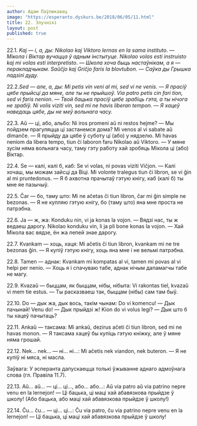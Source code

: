 ```yaml
---
author: Адам Паўлюкавец
image: "https://esperanto.dyskurs.be/2018/06/05/11.html"
title: 22. Злучнікі
layout: post
published: true
---
```



22.1. *Kaj* — *і, а, ды: Nikolao kaj Viktoro lernas en la sama
instituto*. — *Мікола і Віктар вучацца ў адным інстытуце. Nikolao
volas esti instruisto kaj mi volas esti interpretisto*. — *Школа хоча
быць настаўнікам, а я* — *перакладчыкам. Saŭĉjo kaj Griĉjo faris la
blovtubon*. — *Саўка ды Грышка ладзілі дуду.*

22.2.*Sed* — *але, а, ды: Mi petis vin veni al mi, sed vi
ne venis*. — *Я прасіў цябе прыйсці да мяне, але ты не прыйшоў. Via
patro petis cin fari tion, sed vi faris nenion*. — *Твой бацька прасіў
цябе зрабіць гэта, а ты нічога не зрабіў. Ni volis viziti vin, sed mi
ne havis liberan tempon.* — *Я хацеў наведаць цябе, ды не меў вольнага
часу.*

22.3. Aŭ — ці, або, альбо: Ni iros promeni aŭ ni restos hejme? — Мы
пойдзем прагуляцца ці застанемся дома? Mi venos al vi sabate aŭ
dimanĉe. — Я прыйду да цябе ў суботу ці (або) у нядзелю. Mi havas
neniom da libera tempo, tiun ĉi laboron faru Nikolao aŭ Viktoro. — У
мяне зусім няма вольнага часу, таму гэту работу хай зробяць Мікола
ці (або) Віктар.

22.4. Se — калі, калі б, каб: Se vi volas, ni povas viziti Viĉjon. —
Калі хочаш, мы можам зайсці да Віці. Mi volonte tralegus tiun ĉi
libron, se vi ĝin al mi pruntedonus. — Я б ахвотна прачытаў гэтую
кнігу, каб (калі б) ты мне яе пазычыў.

22.5. Ĉar — бо, таму што: Mi ne aĉetas ĉi tiun libron, ĉar mi ĝin
simple ne bezonas. — Я не купляю гэтую кнігу, бо (таму што) яна мне
проста не патрэбна.

22.6. Ja — ж, жа: Konduku nin, vi ja konas la vojon. — Вядзі нас, ты ж
ведаеш дарогу. Nikolao konduku vin, li ja pli bone konas la vojon. —
Хай Мікола вас вядзе, ён жа лепей знае дарогу.

22.7. Kvankam — хоць, хаця: Mi aĉetis ĉi tiun libron, kvankam mi ne
tre bezonas ĝin. — Я купіў гэтую кнігу, хоць яна мне і не вельмі
патрэбна.

22.8. Tamen — аднак: Kvankam mi kompatas al vi, tamen mi povas al vi
helpi per nenio. — Хоць я і спачуваю табе, аднак нічым дапамагчы табе
не магу.

22.9. Kvazaŭ — быццам, як быццам, нібы, нібыта: Vi rakontas tiel,
kvazaŭ vi mem tie estus. — Ты расказваеш так, быццам (нібы) сам там
быў.

22.10. Do — дык жа, дык вось, такім чынам: Do vi komencu! — Дык
пачынай! Venu do! — Дык прыйдзі ж! Kion do vi volus legi? —
Дык што б ты хацеў пачытаць?

22.11. Ankaŭ — таксама: Mi ankaŭ, dezirus aĉeti ĉi tiun libron, sed mi
ne havas monon. — Я таксама хацеў бы купіць гэтую кніжку, але ў мяне
няма грошай.

22.12. Nek... nek... — ні... ні...: Mi aĉetis nek viandon, nek
buteron. — Я не купіў ні мяса, ні масла.

Заўвага: У эсперанта дапускаецца толькі ўжыванне аднаго адмоўнага
слова (гл. Правіла 11.7).

22.13. Aŭ... aŭ... — ці... ці..., або... або...: Aŭ via patro aŭ via
patrino nepre venu en la lernejon! — Ці бацька, ці маці хай
абавязкова прыйдзе ў школу! (Або бацька, або маці хай
абавязкова прыйдзе ў школу!)

22.14. Ĉu... ĉu... — ці... ці...: Ĉu via patro, ĉu via patrino nepre
venu en la lernejon! — Ці бацька, ці маці хай абавязкова прыйдзе ў
школу!

